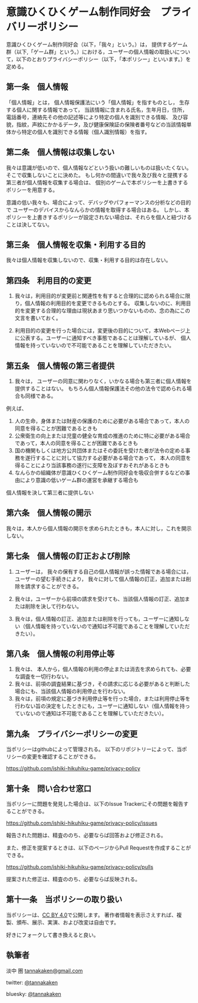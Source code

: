 # 意識ひくひくゲーム制作同好会　プライバリーポリシー

意識ひくひくゲーム制作同好会（以下，「我々」という。）は，
提供するゲーム群（以下,「ゲーム群」という。）における，ユーザーの個人情報の取扱いについて，以下のとおりプライバシーポリシー（以下，「本ポリシー」といいます。）を定める。

## 第一条　個人情報

「個人情報」とは，
個人情報保護法にいう「個人情報」を指すものとし，
生存する個人に関する情報であって，
当該情報に含まれる氏名，生年月日，住所，電話番号，連絡先その他の記述等により特定の個人を識別できる情報、
及び容貌，指紋，声紋にかかるデータ，及び健康保険証の保険者番号などの当該情報単体から特定の個人を識別できる情報（個人識別情報）を指す。

## 第二条　個人情報は収集しない

我々は意識が低いので、個人情報などという扱いの難しいものは扱いたくない。
そこで収集しないことに決めた。
もし何かの間違いで我々及び我々と提携する第三者が個人情報を収集する場合は、
個別のゲームで本ポリシーを上書きするポリシーを用意する。

意識の低い我々も、場合によって、デバッグやパフォーマンスの分析などの目的で
ユーザーのデバイスからなんらかの情報を取得する場合はある。
しかし、本ポリシーを上書きするポリシーが設定されない場合は、それらを個人と紐づけることは決してない。

## 第三条　個人情報を収集・利用する目的

我々は個人情報を収集しないので、収集・利用する目的は存在しない。

## 第四条　利用目的の変更

1. 我々は，利用目的が変更前と関連性を有すると合理的に認められる場合に限り，個人情報の利用目的を変更できるものとする。
収集しないのに、利用目的を変更する合理的な理由は現状あまり思いつかないものの、念の為にこの文言を書いておく。

2. 利用目的の変更を行った場合には，変更後の目的について，本Webページ上に公表する。ユーザーに通知すべき事態であることは理解しているが、
個人情報を持っていないので不可能であることを理解していただきたい。

## 第五条　個人情報の第三者提供

1. 我々は，
ユーザーの同意に関わりなく，いかなる場合も第三者に個人情報を提供することはない。
もちろん個人情報保護法その他の法令で認められる場合も同様である。

例えば、

  1. 人の生命，身体または財産の保護のために必要がある場合であって，本人の同意を得ることが困難であるときも
  2. 公衆衛生の向上または児童の健全な育成の推進のために特に必要がある場合であって，本人の同意を得ることが困難であるときも
  3. 国の機関もしくは地方公共団体またはその委託を受けた者が法令の定める事務を遂行することに対して協力する必要がある場合であって，
  本人の同意を得ることにより当該事務の遂行に支障を及ぼすおそれがあるときも
  4. なんらかの組織体が意識ひくひくゲーム制作同好会を吸収合併するなどの事由により意識の低いゲーム群の運営を承継する場合も

個人情報を決して第三者に提供しない

## 第六条　個人情報の開示

我々は，本人から個人情報の開示を求められたときも，本人に対し，これを開示しない。

## 第七条　個人情報の訂正および削除

1. ユーザーは，
   我々の保有する自己の個人情報が誤った情報である場合には，
   ユーザーの望む手続きにより，
   我々に対して個人情報の訂正，追加または削除を請求することができる。

2. 我々は，ユーザーから前項の請求を受けても、当該個人情報の訂正、追加または削除を決して行わない。

3. 我々は，個人情報の訂正、追加または削除を行っても，ユーザーに通知しない（個人情報を持っていないので通知は不可能であることを理解していただきたい）。

## 第八条　個人情報の利用停止等

1. 我々は、
   本人から，個人情報の利用の停止または消去を求められても、必要な調査を一切行わない。
2. 我々は、前項の調査結果に基づき，その請求に応じる必要があると判断した場合にも、当該個人情報の利用停止を行わない。
3. 我々は，前項の規定に基づき利用停止等を行った場合，または利用停止等を行わない旨の決定をしたときにも，ユーザーに通知しない（個人情報を持っていないので通知は不可能であることを理解していただきたい）。


## 第九条　プライバシーポリシーの変更

当ポリシーはgithubによって管理される。
以下のリポジトリーによって、当ポリシーの変更を確認することができる。

https://github.com/ishiki-hikuhiku-game/privacy-policy

## 第十条　問い合わせ窓口

当ポリシーに問題を発見した場合は、以下のIssue Trackerにその問題を報告することができる。

https://github.com/ishiki-hikuhiku-game/privacy-policy/issues

報告された問題は、精査ののち、必要ならば回答および修正される。

また、修正を提案するときは、以下のページからPull Requestを作成することができる。

https://github.com/ishiki-hikuhiku-game/privacy-policy/pulls

提案された修正は、精査ののち、必要ならば反映される。

## 第十一条　当ポリシーの取り扱い

当ポリシーは、[CC BY 4.0](https://github.com/ishiki-hikuhiku-game/privacy-policy/blob/main/LICENSE)で公開します。
著作者情報を表示さえすれば、複製、頒布、展示、実演、および改変は自由です。

好きにフォークして書き換えると良い。

## 執筆者

淡中 圏 <tannakaken@gmail.com>

twitter: [@tannakaken](https://twitter.com/tannakaken)

bluesky: [@tannakaken](https://bsky.app/profile/tannakaken.xyz)

